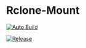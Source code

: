 # Rclone-Mount

[![Auto Build](https://github.com/jasondavis303/Rclone-Mount/actions/workflows/autobuild.yml/badge.svg)](https://github.com/jasondavis303/Rclone-Mount/actions/workflows/autobuild.yml)

[![Release](https://github.com/jasondavis303/Rclone-Mount/actions/workflows/release.yml/badge.svg)](https://github.com/jasondavis303/Rclone-Mount/actions/workflows/release.yml)
